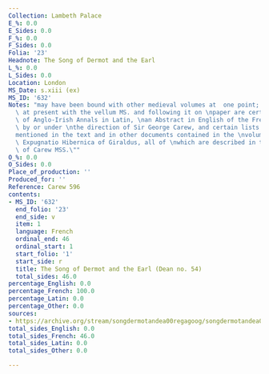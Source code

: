 ```yaml
---
Collection: Lambeth Palace
E_%: 0.0
E_Sides: 0.0
F_%: 0.0
F_Sides: 0.0
Folia: '23'
Headnote: The Song of Dermot and the Earl
L_%: 0.0
L_Sides: 0.0
Location: London
MS_Date: s.xiii (ex)
MS_ID: '632'
Notes: "may have been bound with other medieval volumes at  one point; \"Bound up\
  \ at present with the vellum MS. and following it on \npaper are certain fragments\
  \ of Anglo-Irish Annals in Latin, \nan Abstract in English of the French text made\
  \ by or under \nthe direction of Sir George Carew, and certain lists of names \n\
  mentioned in the text and in other documents contained in the \nvolume or in the\
  \ Expugnatio Hibernica of Giraldus, all of \nwhich are described in the Calendar\
  \ of Carew MSS.\""
O_%: 0.0
O_Sides: 0.0
Place_of_production: ''
Produced_for: ''
Reference: Carew 596
contents:
- MS_ID: '632'
  end_folio: '23'
  end_side: v
  item: 1
  language: French
  ordinal_end: 46
  ordinal_start: 1
  start_folio: '1'
  start_side: r
  title: The Song of Dermot and the Earl (Dean no. 54)
  total_sides: 46.0
percentage_English: 0.0
percentage_French: 100.0
percentage_Latin: 0.0
percentage_Other: 0.0
sources:
- https://archive.org/stream/songdermotandea00regagoog/songdermotandea00regagoog_djvu.txt
total_sides_English: 0.0
total_sides_French: 46.0
total_sides_Latin: 0.0
total_sides_Other: 0.0

---
```


